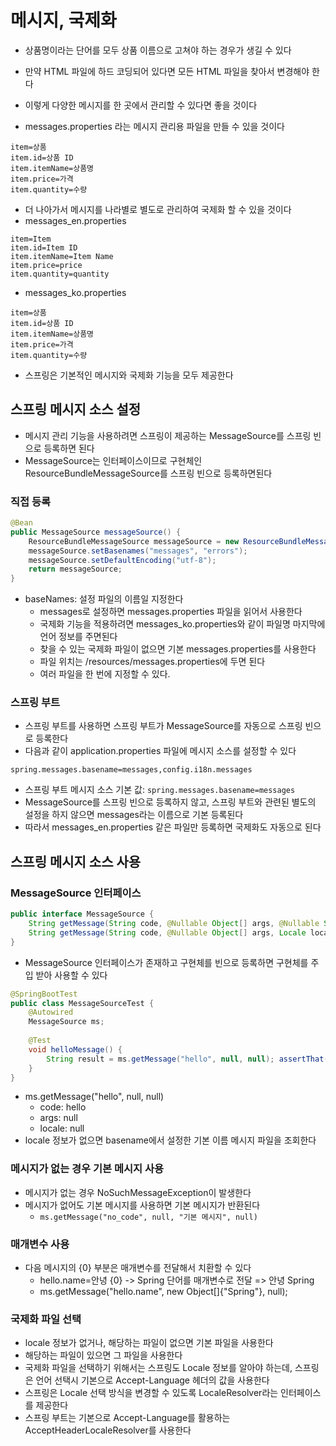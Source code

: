 # 메시지, 국제화
- 상품명이라는 단어를 모두 상품 이름으로 고쳐야 하는 경우가 생길 수 있다
- 만약 HTML 파일에 하드 코딩되어 있다면 모든 HTML 파일을 찾아서 변경해야 한다
- 이렇게 다양한 메시지를 한 곳에서 관리할 수 있다면 좋을 것이다

- messages.properties 라는 메시지 관리용 파일을 만들 수 있을 것이다
```properties
item=상품
item.id=상품 ID 
item.itemName=상품명 
item.price=가격 
item.quantity=수량
```

- 더 나아가서 메시지를 나라별로 별도로 관리하여 국제화 할 수 있을 것이다
- messages_en.properties
```properties
item=Item
item.id=Item ID
item.itemName=Item Name
item.price=price
item.quantity=quantity
```

- messages_ko.properties
```properties
item=상품
item.id=상품 ID 
item.itemName=상품명 
item.price=가격 
item.quantity=수량
```

- 스프링은 기본적인 메시지와 국제화 기능을 모두 제공한다

## 스프링 메시지 소스 설정
- 메시지 관리 기능을 사용하려면 스프링이 제공하는 MessageSource를 스프링 빈으로 등록하면 된다
- MessageSource는 인터페이스이므로 구현체인 ResourceBundleMessageSource를 스프링 빈으로 등록하면된다

### 직접 등록
```java
@Bean
public MessageSource messageSource() {
    ResourceBundleMessageSource messageSource = new ResourceBundleMessageSource();
    messageSource.setBasenames("messages", "errors");
    messageSource.setDefaultEncoding("utf-8");
    return messageSource;
}
```
- baseNames: 설정 파일의 이름일 지정한다
  - messages로 설정하면 messages.properties 파일을 읽어서 사용한다
  - 국제화 기능을 적용하려면 messages_ko.properties와 같이 파일명 마지막에 언어 정보를 주면된다
  - 찾을 수 있는 국제화 파일이 없으면 기본 messages.properties를 사용한다
  - 파일 위치는 /resources/messages.properties에 두면 된다
  - 여러 파일을 한 번에 지정할 수 있다.

### 스프링 부트
- 스프링 부트를 사용하면 스프링 부트가 MessageSource를 자동으로 스프링 빈으로 등록한다
- 다음과 같이 application.properties 파일에 메시지 소스를 설정할 수 있다

```properties
spring.messages.basename=messages,config.i18n.messages
```

- 스프링 부트 메시지 소스 기본 값: `spring.messages.basename=messages`
- MessageSource를 스프링 빈으로 등록하지 않고, 스프링 부트와 관련된 별도의 설정을 하지 않으면 messages라는 이름으로 기본 등록된다
- 따라서 messages_en.properties 같은 파일만 등록하면 국제화도 자동으로 된다

## 스프링 메시지 소스 사용
### MessageSource 인터페이스
```java
public interface MessageSource {
    String getMessage(String code, @Nullable Object[] args, @Nullable String defaultMessage, Locale locale);
    String getMessage(String code, @Nullable Object[] args, Locale locale) throws NoSuchMessageException;
}
```
- MessageSource 인터페이스가 존재하고 구현체를 빈으로 등록하면 구현체를 주입 받아 사용할 수 있다

```java
@SpringBootTest
public class MessageSourceTest {
    @Autowired
    MessageSource ms;
    
    @Test
    void helloMessage() {
        String result = ms.getMessage("hello", null, null); assertThat(result).isEqualTo("안녕");
    } 
}
```
- ms.getMessage("hello", null, null)
  - code: hello
  - args: null
  - locale: null
- locale 정보가 없으면 basename에서 설정한 기본 이름 메시지 파일을 조회한다

### 메시지가 없는 경우 기본 메시지 사용
- 메시지가 없는 경우 NoSuchMessageException이 발생한다
- 메시지가 없어도 기본 메시지를 사용하면 기본 메시지가 반환된다
  - `ms.getMessage("no_code", null, "기본 메시지", null)`

### 매개변수 사용
- 다음 메시지의 {0} 부분은 매개변수를 전달해서 치환할 수 있다
  - hello.name=안녕 {0} -> Spring 단어를 매개변수로 전달 => 안녕 Spring
  - ms.getMessage("hello.name", new Object[]{"Spring"}, null);

### 국제화 파일 선택
- locale 정보가 없거나, 해당하는 파일이 없으면 기본 파일을 사용한다
- 해당하는 파일이 있으면 그 파일을 사용한다
- 국제화 파일을 선택하기 위해서는 스프링도 Locale 정보를 알아야 하는데, 스프링은 언어 선택시 기본으로 Accept-Language 헤더의 값을 사용한다
- 스프링은 Locale 선택 방식을 변경할 수 있도록 LocaleResolver라는 인터페이스를 제공한다
- 스프링 부트는 기본으로 Accept-Language를 활용하는 AcceptHeaderLocaleResolver를 사용한다